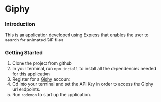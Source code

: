 # Giphy

### Introduction
This is an application developed using Express that enables the user to search for animated GIF files

### Getting Started

1. Clone the project from github
2. In your terminal, run `npm install` to install all the dependencies needed for this application
3. Register for a [Giphy](https://giphy.com/) account
4. Cd into your terminal and set the API Key in order to access the Giphy url endpoints.
5. Run `nodemon` to start up the application.

